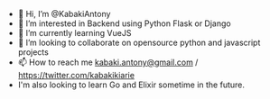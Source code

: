 - 👋 Hi, I’m @KabakiAntony
- 👀 I’m interested in Backend using Python Flask or Django 
- 🌱 I’m currently learning VueJS
- 💞️ I’m looking to collaborate on opensource python and javascript projects
- 📫 How to reach me kabaki.antony@gmail.com / https://twitter.com/kabakikiarie
-    I'm also looking to learn Go and Elixir sometime in the future.

<!---
KabakiAntony/KabakiAntony is a ✨ special ✨ repository because its `README.md` (this file) appears on your GitHub profile.
You can click the Preview link to take a look at your changes.
--->
